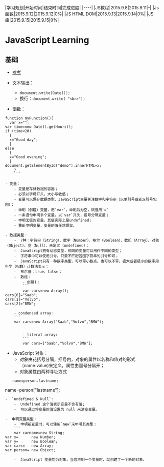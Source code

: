 |学习规划|开始时间|结束时间|完成进度|
|----|
|JS教程|2015.9.8|2015.9.11|-|
|Js函数|2015.9.12|2015.9.12|0%|
|JS HTML DOM|2015.9.13|2015.9.14|0%|
|JS 库|2015.9.15|2015.9.15|0%|

# JavaScript Learning
## 基础
- [参考](http://www.runoob.com/js/js-tutorial.html)
- 文本输出：
	- `document.write(Date());`
	- 换行：`document.write( "<br>");`

- 函数：
```
function myFunction(){
  var x="";
var time=new Date().getHours();
if (time<20)
  {
  x="Good day";
  }
else
  {
  x="Good evening";
  }
document.getElementById("demo").innerHTML=x;
    } 
    ```

- 变量：
	- 变量是存储数据的容器；
	- 必须以字母开头，大小写敏感；
	- 变量可以保存数据类型，JavaScript主要关注数字和字符串（以单引号或者双引号包围）；
	- 申明（创建）变量，用`var`，申明后为空，赋值用`=`
	- 一条语句申明多个变量，以`var`开头，逗号分隔变量；
	- 申明无值的变量，其值实际上是undefined；
	- 重新申明变量，变量的值任然保留。

- 数据类型：
	-  7种：字符串（String）、数字（Number）、布尔（Boolean）、数组（Array）、对象（Object)、空（Null）、未定义（undefined）；
	-  JavaScript拥有动态类型，相同的变量可以用作不同的类型；
	-  字符串中可以使用引号，只要不匹配包围字符串的引号即可；
	-  JavaScript只有一种数字类型，可以带小数点，也可以不带，极大或者极小的数字用科学（指数）计数法表示；
	-  布尔值：true、false；
	-  数组：
		- 创建1：
		```
        var cars=new Array();
cars[0]="Saab";
cars[1]="Volvo";
cars[2]="BMW";
```
		- condensed array：
		```
        var cars=new Array("Saab","Volvo","BMW");
```

		- literal array:
		```
        var cars=["Saab","Volvo","BMW"];
```
- JavaScript 对象：
	-  对象由花括号分隔，括号内，对象的属性以名称和值对的形式（name:value)来定义，属性由逗号分隔开；
	-  对象属性由两种寻址方式
	```
    name=person.lastname;
name=person["lastname"];
```
-  `undefined & Null`:
	-  Undefined 这个值表示变量不含有值;
	-  可以通过将变量的值设置为 null 来清空变量。

-  申明变量类型：
	-  申明新变量时，可以使用`new`来申明其类型；
	```
    var carname=new String;
var x=      new Number;
var y=      new Boolean;
var cars=   new Array;
var person= new Object;
```
		-  JavaScript 变量均为对象。当您声明一个变量时，就创建了一个新的对象。





























